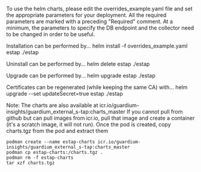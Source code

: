 To use the helm charts, please edit the overrides_example.yaml file and
set the appropriate parameters for your deployment.  All the required
parameters are marked with a preceding "Required" comment.  At a minimum,
the parameters to specify the DB endpoint and the collector need to be
changed in order to be useful.

Installation can be performed by...
helm install -f overrides_example.yaml estap ./estap

Uninstall can be performed by...
helm delete estap ./estap

Upgrade can be performed by...
helm upgrade estap ./estap

Certificates can be regenerated (while keeping the same CA) with...
helm upgrade --set updateSecret=true estap ./estap

Note: The charts are also available at icr.io/guardium-insights/guardium_external_s-tap:charts_master
If you cannot pull from github but can pull images from icr.io, pull that image
and create a container (it's a scratch image, it will not run).  Once the pod is created, copy charts.tgz from the pod and extract them
```
podman create --name estap-charts icr.io/guardium-insights/guardium_external_s-tap:charts_master
podman cp estap-charts:/charts.tgz .
podman rm -f estap-charts
tar xzf charts.tgz
```
